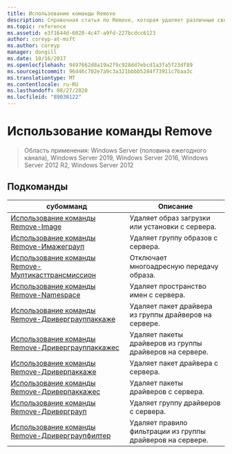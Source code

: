 ```yaml
---
title: Использование команды Remove
description: Справочная статья по Remove, которая удаляет различные сведения, относящиеся к драйверу.
ms.topic: reference
ms.assetid: e3f1644d-6028-4c47-a9fd-227bcdcc6123
author: coreyp-at-msft
ms.author: coreyp
manager: dongill
ms.date: 10/16/2017
ms.openlocfilehash: 9497662d8a19a2f9c928dd7ebcd1a3fa5f23df89
ms.sourcegitcommit: 96d46c702e7a9c3a321bbbb5284f73911c7baa3c
ms.translationtype: MT
ms.contentlocale: ru-RU
ms.lasthandoff: 08/27/2020
ms.locfileid: "89038122"
---
```

# <a name="using-the-remove-command"></a>Использование команды Remove

> Область применения: Windows Server (половина ежегодного канала), Windows Server 2019, Windows Server 2016, Windows Server 2012 R2, Windows Server 2012

## <a name="subcommands"></a>Подкоманды
|субомманд|Описание|
|-------|--------|
|[Использование команды Remove-Image](using-the-remove-image-command.md)|Удаляет образ загрузки или установки с сервера.|
|[Использование команды Remove-Имажеграуп](using-the-remove-imagegroup-command.md)|Удаляет группу образов с сервера.|
|[Использование команды Remove-Мултикасттрансмиссион](using-the-remove-multicasttransmission-command.md)|Отключает многоадресную передачу образа.|
|[Использование команды Remove-Namespace](using-the-remove-namespace-command.md)|Удаляет пространство имен с сервера.|
|[Использование команды Remove-Дриверграуппаккаже](using-the-remove-drivergrouppackage-command.md)|Удаляет пакет драйвера из группы драйверов на сервере.|
|[Использование команды Remove-Дриверграуппаккажес](using-the-remove-drivergrouppackages-command.md)|Удаляет пакеты драйверов из группы драйверов на сервере.|
|[Использование команды Remove-Дриверпаккаже](using-the-remove-driverpackage-command.md)|Удаляет пакет драйвера с сервера.|
|[Использование команды Remove-Дриверпаккажес](using-the-remove-driverpackages-command.md)|Удаляет пакеты драйверов с сервера.|
|[Использование команды Remove-Дриверграуп](using-the-remove-drivergroup-command.md)|Удаляет группу драйверов с сервера.|
|[Использование команды Remove-Дриверграупфилтер](using-the-remove-drivergroupfilter-command.md)|Удаляет правило фильтрации из группы драйверов на сервере.|
